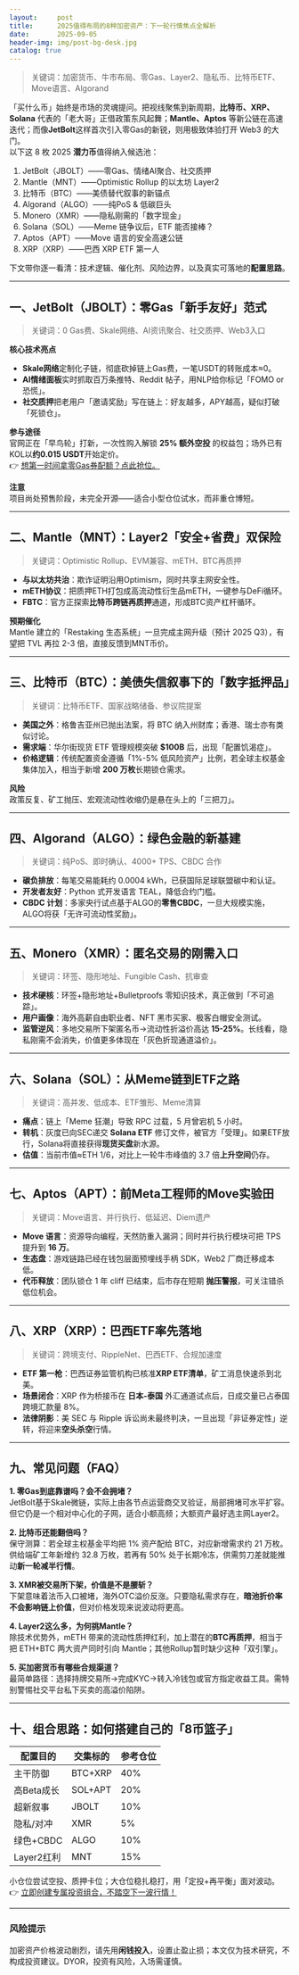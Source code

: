 ```yaml
---
layout:     post
title:      2025值得布局的8种加密资产：下一轮行情焦点全解析
date:       2025-09-05
header-img: img/post-bg-desk.jpg
catalog: true
---
```


> 关键词：加密货币、牛市布局、零Gas、Layer2、隐私币、比特币ETF、Move语言、Algorand

「买什么币」始终是市场的灵魂提问。把视线聚焦到新周期，**比特币、XRP、Solana** 代表的「老大哥」正借政策东风起舞；**Mantle、Aptos** 等新公链在高速迭代；而像**JetBolt**这样首次引入零Gas的新锐，则用极致体验打开 Web3 的大门。  
以下这 8 枚 2025 **潜力币**值得纳入候选池：  

1. JetBolt（JBOLT）——零Gas、情绪AI聚合、社交质押  
2. Mantle（MNT）——Optimistic Rollup 的以太坊 Layer2  
3. 比特币（BTC）——美债替代叙事的新锚点  
4. Algorand（ALGO）——纯PoS & 低碳巨头  
5. Monero（XMR）——隐私刚需的「数字现金」  
6. Solana（SOL）——Meme 链争议后，ETF 能否接棒？  
7. Aptos（APT）——Move 语言的安全高速公链  
8. XRP（XRP）——巴西 XRP ETF 第一人

下文带你逐一看清：技术逻辑、催化剂、风险边界，以及真实可落地的**配置思路**。

---

## 一、JetBolt（JBOLT）：零Gas「新手友好」范式

> 关键词：0 Gas费、Skale网络、AI资讯聚合、社交质押、Web3入口

**核心技术亮点**  
- **Skale网络**定制化子链，彻底砍掉链上Gas费，一笔USDT的转账成本≈0。  
- **AI情绪面板**实时抓取百万条推特、Reddit 帖子，用NLP给你标记「FOMO or 恐慌」。  
- **社交质押**把老用户「邀请奖励」写在链上：好友越多，APY越高，疑似打破「死锁仓」。

**参与途径**  
官网正在「早鸟轮」打新，一次性购入解锁 **25% 额外空投** 的权益包；场外已有KOL以**约0.015 USDT**开始定价。  
👉 [想第一时间拿零Gas券配额？点此抢位。](https://okxdog.com/)

**注意**  
项目尚处预售阶段，未完全开源——适合小型仓位试水，而非重仓博短。

---

## 二、Mantle（MNT）：Layer2「安全+省费」双保险

> 关键词：Optimistic Rollup、EVM兼容、mETH、BTC再质押

- **与以太坊共治**：欺诈证明沿用Optimism，同时共享主网安全性。  
- **mETH协议**：把质押ETH打包成高流动性衍生品mETH，一键参与DeFi循环。  
- **FBTC**：官方正探索**比特币跨链再质押**通道，形成BTC资产杠杆循环。

**预期催化**  
Mantle 建立的「Restaking 生态系统」一旦完成主网升级（预计 2025 Q3），有望把 TVL 再拉 2-3 倍，直接反馈到MNT币价。

---

## 三、比特币（BTC）：美债失信叙事下的「数字抵押品」

> 关键词：比特币ETF、国家战略储备、参议院提案

- **美国之外**：格鲁吉亚州已抛出法案，将 BTC 纳入州财库；香港、瑞士亦有类似讨论。  
- **需求端**：华尔街现货 ETF 管理规模突破 **$100B** 后，出现「配置饥渴症」。  
- **价格逻辑**：传统配置资金遵循「1%-5% 低风险资产」比例，若全球主权基金集体加入，相当于新增 **200 万枚**长期锁仓需求。

**风险**  
政策反复、矿工抛压、宏观流动性收缩仍是悬在头上的「三把刀」。

---

## 四、Algorand（ALGO）：绿色金融的新基建

> 关键词：纯PoS、即时确认、4000+ TPS、CBDC 合作

- **碳负排放**：每笔交易能耗约 0.0004 kWh，已获国际足球联盟碳中和认证。  
- **开发者友好**：Python 式开发语言 TEAL，降低合约门槛。  
- **CBDC 计划**：多家央行试点基于ALGO的**零售CBDC**，一旦大规模实施，ALGO将获「无许可流动性奖励」。

---

## 五、Monero（XMR）：匿名交易的刚需入口

> 关键词：环签、隐形地址、Fungible Cash、抗审查

- **技术硬核**：环签+隐形地址+Bulletproofs 零知识技术，真正做到「不可追踪」。  
- **用户画像**：海外高薪自由职业者、NFT 黑市买家、极客白帽安全测试。  
- **监管逆风**：多地交易所下架匿名币→流动性折溢价高达 **15-25%**。长线看，隐私刚需不会消失，价值更多体现在「灰色折现通道溢价」。

---

## 六、Solana（SOL）：从Meme链到ETF之路

> 关键词：高并发、低成本、ETF雏形、Meme清算

- **痛点**：链上「Meme 狂潮」导致 RPC 过载，5 月曾宕机 5 小时。  
- **转机**：灰度已向SEC递交 **Solana ETF** 修订文件，被官方「受理」。如果ETF放行，Solana将直接获得**现货买盘**新水源。  
- **估值**：当前市值≈ETH 1/6，对比上一轮牛市峰值的 3.7 倍**上升空间**仍存。

---

## 七、Aptos（APT）：前Meta工程师的Move实验田

> 关键词：Move语言、并行执行、低延迟、Diem遗产

- **Move 语言**：资源导向编程，天然防重入漏洞；同时并行执行模块可把 TPS 提升到 **16 万**。  
- **生态盘**：游戏链路已经在钱包层面预埋线手柄 SDK，Web2 厂商迁移成本低。  
- **代币释放**：团队锁仓 1 年 cliff 已结束，后市存在短期 **抛压警报**，可关注错杀低位机会。

---

## 八、XRP（XRP）：巴西ETF率先落地

> 关键词：跨境支付、RippleNet、巴西ETF、合规加速度

- **ETF 第一枪**：巴西证券监管机构已核准**XRP ETF清单**，矿工消息快速杀到北美。  
- **场景闭合**：XRP 作为桥接币在 **日本-泰国** 外汇通道试点后，日成交量已占泰国跨境汇款量 8%。  
- **法律阴影**：美 SEC 与 Ripple 诉讼尚未最终判决，一旦出现「非证券定性」逆转，将迎来**空头杀空**行情。

---

## 九、常见问题（FAQ）

**1. 零Gas到底靠谱吗？会不会拥堵？**  
JetBolt基于Skale微链，实际上由各节点运营商交叉验证，局部拥堵可水平扩容。但它仍是一个相对中心化的子网，适合小额高频；大额资产最好选主网Layer2。

**2. 比特币还能翻倍吗？**  
保守测算：若全球主权基金平均把 1% 资产配给 BTC，对应新增需求约 21 万枚。供给端矿工年新增约 32.8 万枚，若再有 50% 处于长期冷冻，供需剪刀差就能推动**新一轮减半行情**。

**3. XMR被交易所下架，价值是不是腰斩？**  
下架意味着法币入口被堵，海外OTC溢价反涨。只要隐私需求存在，**暗池折价率不会影响链上价值**，但对价格发现来说波动将更高。

**4. Layer2这么多，为何挑Mantle？**  
除技术优势外，mETH 带来的流动性质押红利，加上潜在的**BTC再质押**，相当于把 ETH+BTC 两大资产同时引向 Mantle；其他Rollup暂时缺少这种「双引擎」。

**5. 买加密货币有哪些合规渠道？**  
最简单路径：选择持牌交易所→完成KYC→转入冷钱包或官方指定收益工具。需特别警惕社交平台私下买卖的高溢价陷阱。

---

## 十、组合思路：如何搭建自己的「8币篮子」

| 配置目的 | 交集标的 | 参考仓位 |
|---|---|---|
| 主干防御 | BTC+XRP | 40% |
| 高Beta成长 | SOL+APT | 20% |
| 超新叙事 | JBOLT | 10% |
| 隐私/对冲 | XMR | 5% |
| 绿色+CBDC | ALGO | 10% |
| Layer2红利 | MNT | 15% |

小仓位尝试空投、质押卡位；大仓位稳扎稳打，用「定投+再平衡」面对波动。  
👉 [立即创建专属投资组合，不踏空下一波行情！](https://okxdog.com/)

---

### 风险提示  
加密资产价格波动剧烈，请先用**闲钱投入**，设置止盈止损；本文仅为技术研究，不构成投资建议。DYOR，投资有风险，入场需谨慎。
